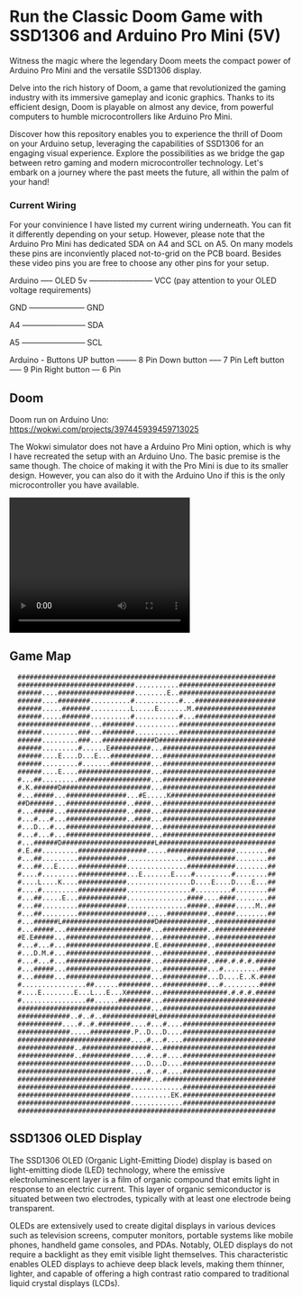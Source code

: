 # Run the Classic Doom Game with SSD1306 and Arduino Pro Mini (5V)

Witness the magic where the legendary Doom meets the compact power of Arduino Pro Mini and the versatile SSD1306 display.

Delve into the rich history of Doom, a game that revolutionized the gaming industry with its immersive gameplay and iconic graphics. Thanks to its efficient design, Doom is playable on almost any device, from powerful computers to humble microcontrollers like Arduino Pro Mini.

Discover how this repository enables you to experience the thrill of Doom on your Arduino setup, leveraging the capabilities of SSD1306 for an engaging visual experience. Explore the possibilities as we bridge the gap between retro gaming and modern microcontroller technology. Let's embark on a journey where the past meets the future, all within the palm of your hand!

### Current Wiring
For your convinience I have listed my current wiring underneath. You can fit it differently depending on your setup. However, please note that the Arduino Pro Mini has dedicated SDA on A4 and SCL on A5. On many models these pins are inconviently placed not-to-grid on the PCB board. Besides these video pins you are free to choose any other pins for your setup. 

Arduino —– OLED
5v ——–––––––—–— VCC (pay attention to your OLED voltage requirements)

GND ——–––––––—– GND

A4 ————–––––––– SDA

A5 ————–––––––– SCL


Arduino - Buttons
UP button ––––– 8 Pin
Down button ––– 7 Pin
Left button ––– 9 Pin
Right button –– 6 Pin


## Doom 

Doom run on Arduino Uno:
https://wokwi.com/projects/397445939459713025

The Wokwi simulator does not have a Arduino Pro Mini option, which is why I have recreated the setup with an Arduino Uno. The basic premise is the same though. The choice of making it with the Pro Mini is due to its smaller design. However, you can also do it with the Arduino Uno if this is the only microcontroller you have available. 

<video width="320" height="240" controls>
  <source src="img/vid/IMG_6066.mov" type="video/mp4">
  Your browser does not support the video tag.
</video>

## Game Map

```
  ################################################################
  #############################...........########################
  ######....###################........E..########################
  ######....########..........#...........#...####################
  ######.....#######..........L.....E.......M.####################
  ######.....#######..........#...........#...####################
  ##################...########...........########################
  ######.........###...########...........########################
  ######.........###...#############D#############################
  ######.........#......E##########...############################
  ######....E....D...E...##########...############################
  ######.........#.......##########...############################
  ######....E....##################...############################
  #...##.........##################...############################
  #.K.######D######################...############################
  #...#####...###############...#E.....K##########################
  ##D######...###############..####...############################
  #...#####...###############..####...############################
  #...#...#...###############..####...############################
  #...D...#...#####################...############################
  #...#...#...#####################...############################
  #...######D#######################L#############################
  #.E.##.........#################.....#################........##
  #...##.........############...............############........##
  #...##...E.....############...............############........##
  #....#.........############...E.......E....#.........#........##
  #....L....K....############................D....E....D....E...##
  #....#.........############................#.........#........##
  #...##.....E...############...............####....####........##
  #...##.........############...............#####..#####.....M..##
  #...##.........#################.....##########..#####........##
  #...######L#######################D############..###############
  #...#####...#####################...###########..###############
  #E.E#####...#####################...###########..###############
  #...#...#...#####################.E.###########..###############
  #...D.M.#...#####################...###########..###############
  #...#...#...#####################...###########..###.#.#.#.#####
  #...#####...#####################...###########...#.........####
  #...#####...#####################...###########...D....E..K.####
  #................##......########...###########...#.........####
  #....E........E...L...E...X######...################.#.#.#.#####
  #................##......########...############################
  #################################...############################
  #############..#..#..#############L#############################
  ###########....#..#.########....#...#....#######################
  #############.....##########.P..D...D....#######################
  ############################....#...#....#######################
  ##############..#################...############################
  ##############..############....#...#....#######################
  ############################....D...D....#######################
  ############################....#...#....#######################
  #################################...############################
  ############################.............#######################
  ############################..........EK.#######################
  ############################.............#######################
  ################################################################
```


## SSD1306 OLED Display

The SSD1306 OLED (Organic Light-Emitting Diode) display is based on light-emitting diode (LED) technology, where the emissive electroluminescent layer is a film of organic compound that emits light in response to an electric current. This layer of organic semiconductor is situated between two electrodes, typically with at least one electrode being transparent.

OLEDs are extensively used to create digital displays in various devices such as television screens, computer monitors, portable systems like mobile phones, handheld game consoles, and PDAs. Notably, OLED displays do not require a backlight as they emit visible light themselves. This characteristic enables OLED displays to achieve deep black levels, making them thinner, lighter, and capable of offering a high contrast ratio compared to traditional liquid crystal displays (LCDs).
